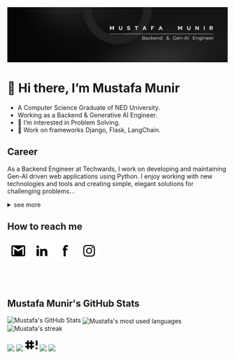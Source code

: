 <img src="icons/LinkedIn cover.jpg" >
<h1>👋 Hi there, I’m Mustafa Munir</h1>



- A Computer Science Graduate of NED University.
- Working as a Backend & Generative AI Engineer.
- 👀 I’m interested in Problem Solving.
- 🌱 Work on frameworks Django, Flask, LangChain.

<h2>Career</h2>
<p>As a Backend Engineer at Techwards, I work on developing and maintaining Gen-AI driven web applications using Python. I enjoy working with new technologies and tools and creating simple, elegant solutions for challenging problems...</p>
<details close>
  <summary>see more </summary>
    <p>Before joining Techwards, I worked as a Backend Engineer at ConceptZi, on a Contract of 5 months. There, I contributed to developing and testing the backend of the Genetics Engineering website, using Python, Django, S3, and PostgresSql. I started my career as a Backend Engineer at SastaTicket.</p>

  <p>I have a Bachelor of Science in Computer Science from NED University, where I gained a solid foundation in programming, data structures, algorithms, and software engineering. I also participated in several coding competitions and hackathons, where I honed my problem-solving and teamwork skills.</p>

  <p>I'm passionate about software development and always willing to learn more from people around me and online resources. My tech stack includes Python, DRF, Flask, FastAPI, Gen-AI, and Java and I am currently exploring GoLang and Javascript.</p>
</details>


<h2>How to reach me</h2>
<a href="mailto:mustafamunir10@gmail.com"><img src="icons/gmail.png" width="50" height="50"></a>
<a href="https://www.linkedin.com/in/mm2036/"><img src="icons/linkedin_icon-icons.com_59873.png" width="50" height="50"></a>
<a href="https://www.facebook.com/mm3677"><img src="icons/f.png" width="50" height="50"></a>
<a href="https://www.instagram.com/the_mm_arts/"><img src="icons/ig.png" width="50" height="50"></a>

<br>
</br>
<br>
</br>
<h2>Mustafa Munir's GitHub Stats</h2>

<!---
MustafaMunir123/MustafaMunir123 is a ✨ special ✨ repository because its `README.md` (this file) appears on your GitHub profile.
You can click the Preview link to take a look at your changes.
--->
<img src="https://github-readme-stats.vercel.app/api?username=MustafaMunir123&show_icons=true&hide_border=false&count_private=true&theme=github_dark&count_private=true" alt="Mustafa's GitHub Stats">
<img align="center" alt="Mustafa's most used languages" src="https://github-readme-stats.vercel.app/api/top-langs/?username=MustafaMunir123&layout=compact&langs_count=9&theme=github_dark&count_private=true&exclude_repo=Optifine-Mod-Coder-Pack-1.16.1,Projects"/>
<img src="https://github-readme-streak-stats.herokuapp.com?user=MustafaMunir123&theme=github-dark-blue&count_private=true&date_format=M%20j%5B%2C%20Y%5D" alt="Mustafa's streak")>

<code><img height="30" src="https://www.svgrepo.com/show/353657/django-icon.svg"></code>
<code><img height="30" src="https://www.svgrepo.com/show/452091/python.svg"></code>
<code><img height="30" src="icons/shebang.png"></code>
<code><img height="30" src="https://www.svgrepo.com/show/355038/golang.svg"></code> 
<code><img height="30" src="https://www.svgrepo.com/show/349540/typescript.svg"></code>

<!--<code><img height="30" src="https://raw.githubusercontent.com/github/explore/80688e429a7d4ef2fca1e82350fe8e3517d3494d/topics/git/git.png"></code>
<!--<code><img height="30" src="https://raw.githubusercontent.com/github/explore/80688e429a7d4ef2fca1e82350fe8e3517d3494d/topics/terminal/terminal.png"></code>
